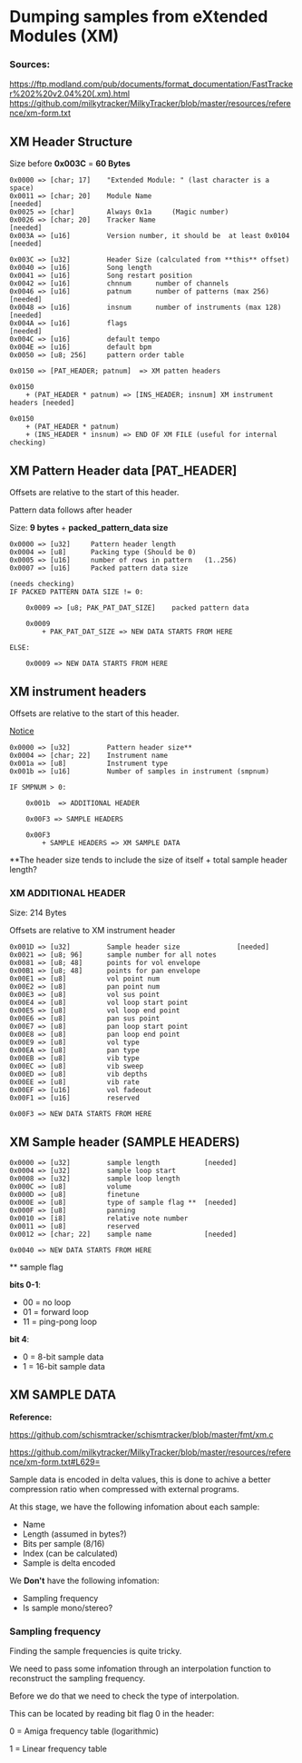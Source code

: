 # Dumping samples from eXtended Modules (XM)



### Sources:
https://ftp.modland.com/pub/documents/format_documentation/FastTracker%202%20v2.04%20(.xm).html
https://github.com/milkytracker/MilkyTracker/blob/master/resources/reference/xm-form.txt


## XM Header Structure
Size before **0x003C** = **60 Bytes**
```
0x0000 => [char; 17]    "Extended Module: " (last character is a space)
0x0011 => [char; 20]    Module Name                                     [needed]
0x0025 => [char]        Always 0x1a     (Magic number)                  
0x0026 => [char; 20]    Tracker Name                                    [needed]
0x003A => [u16]         Version number, it should be  at least 0x0104   [needed]

0x003C => [u32]         Header Size (calculated from **this** offset)
0x0040 => [u16]         Song length
0x0041 => [u16]         Song restart position
0x0042 => [u16]         chnnum      number of channels
0x0046 => [u16]         patnum      number of patterns (max 256)        [needed]
0x0048 => [u16]         insnum      number of instruments (max 128)     [needed]
0x004A => [u16]         flags                                           [needed]
0x004C => [u16]         default tempo
0x004E => [u16]         default bpm
0x0050 => [u8; 256]     pattern order table

0x0150 => [PAT_HEADER; patnum]  => XM patten headers

0x0150
    + (PAT_HEADER * patnum) => [INS_HEADER; insnum] XM instrument headers [needed]

0x0150
    + (PAT_HEADER * patnum)
    + (INS_HEADER * insnum) => END OF XM FILE (useful for internal checking)
``` 

## XM Pattern Header data   [PAT_HEADER]
Offsets are relative to the start of this header.

Pattern data follows after header

Size: **9 bytes** +  **packed_pattern_data size**

```
0x0000 => [u32]     Pattern header length
0x0004 => [u8]      Packing type (Should be 0)
0x0005 => [u16]     number of rows in pattern   (1..256)
0x0007 => [u16]     Packed pattern data size 

(needs checking)
IF PACKED PATTERN DATA SIZE != 0:

    0x0009 => [u8; PAK_PAT_DAT_SIZE]    packed pattern data

    0x0009 
        + PAK_PAT_DAT_SIZE => NEW DATA STARTS FROM HERE

ELSE:

    0x0009 => NEW DATA STARTS FROM HERE  

```

## XM instrument headers
Offsets are relative to the start of this header.

[Notice](https://github.com/milkytracker/MilkyTracker/blob/master/resources/reference/xm-form.txt#L189=)

```
0x0000 => [u32]         Pattern header size**
0x0004 => [char; 22]    Instrument name
0x001a => [u8]          Instrument type
0x001b => [u16]         Number of samples in instrument (smpnum)

IF SMPNUM > 0:

    0x001b  => ADDITIONAL HEADER

    0x00F3 => SAMPLE HEADERS

    0x00F3 
        + SAMPLE HEADERS => XM SAMPLE DATA
```
**The header size tends to include the size of itself + total sample header length?

### XM ADDITIONAL HEADER
Size: 214 Bytes

Offsets are relative to XM instrument header

```
0x001D => [u32]         Sample header size              [needed]
0x0021 => [u8; 96]      sample number for all notes
0x0081 => [u8; 48]      points for vol envelope
0x00B1 => [u8; 48]      points for pan envelope
0x00E1 => [u8]          vol point num
0x00E2 => [u8]          pan point num
0x00E3 => [u8]          vol sus point
0x00E4 => [u8]          vol loop start point
0x00E5 => [u8]          vol loop end point
0x00E6 => [u8]          pan sus point
0x00E7 => [u8]          pan loop start point
0x00E8 => [u8]          pan loop end point
0x00E9 => [u8]          vol type
0x00EA => [u8]          pan type
0x00EB => [u8]          vib type
0x00EC => [u8]          vib sweep
0x00ED => [u8]          vib depths
0x00EE => [u8]          vib rate
0x00EF => [u16]         vol fadeout
0x00F1 => [u16]         reserved

0x00F3 => NEW DATA STARTS FROM HERE
```
## XM Sample header (**SAMPLE HEADERS**)

```
0x0000 => [u32]         sample length           [needed]
0x0004 => [u32]         sample loop start
0x0008 => [u32]         sample loop length
0x000C => [u8]          volume
0x000D => [u8]          finetune
0x000E => [u8]          type of sample flag **  [needed]
0x000F => [u8]          panning
0x0010 => [i8]          relative note number
0x0011 => [u8]          reserved
0x0012 => [char; 22]    sample name             [needed]

0x0040 => NEW DATA STARTS FROM HERE

```
** sample flag

**bits 0-1**:
* 00 = no loop
* 01 = forward loop
* 11 = ping-pong loop

**bit 4**:
* 0 = 8-bit sample data
* 1 = 16-bit sample data

## XM SAMPLE DATA

**Reference:** 

https://github.com/schismtracker/schismtracker/blob/master/fmt/xm.c

https://github.com/milkytracker/MilkyTracker/blob/master/resources/reference/xm-form.txt#L629=


Sample data is encoded in delta values, this is done to achive a better compression ratio when compressed with external programs.

At this stage, we have the following infomation about each sample:
* Name
* Length (assumed in bytes?)
* Bits per sample (8/16)
* Index (can be calculated)
* Sample is delta encoded

We **Don't** have the following infomation:
* Sampling frequency
* Is sample mono/stereo?

### Sampling frequency

Finding the sample frequencies is quite tricky.

We need to pass some infomation through an interpolation function to reconstruct the sampling frequency.

Before we do that we need to check the type of interpolation. 

This can be located by reading bit flag 0 in the header:

0 = Amiga frequency table (logarithmic)

1 = Linear frequency table
